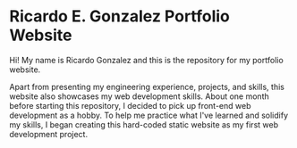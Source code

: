 # Ricardo E. Gonzalez Portfolio Website
Hi! My name is Ricardo Gonzalez and this is the repository for my portfolio website.

Apart from presenting my engineering experience, projects, and skills, this website also showcases my web development skills.
About one month before starting this repository, I decided to pick up front-end web development as a hobby. To help me practice
what I've learned and solidify my skills, I began creating this hard-coded static website as my first web development project.
